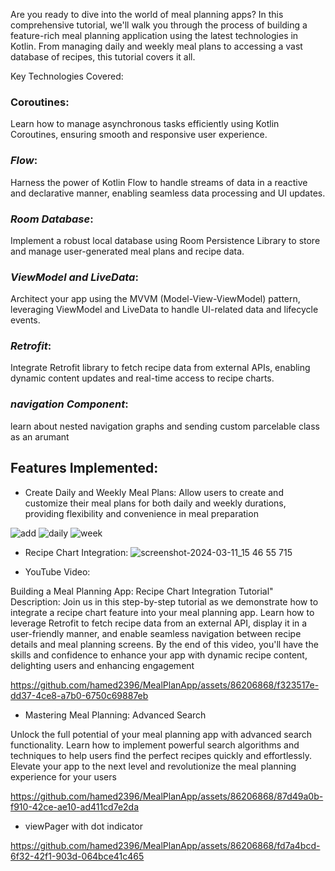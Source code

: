 

Are you ready to dive into the world of meal planning apps? In this comprehensive tutorial, we'll walk you through the process of building a feature-rich meal planning application using the latest technologies in Kotlin. From managing daily and weekly meal plans to accessing a vast database of recipes, this tutorial covers it all.

Key Technologies Covered:

### **Coroutines**:

Learn how to manage asynchronous tasks efficiently using Kotlin Coroutines, ensuring smooth and responsive user experience.

### ***Flow***: 

Harness the power of Kotlin Flow to handle streams of data in a reactive and declarative manner, enabling seamless data processing and UI updates.

### ***Room Database***:

Implement a robust local database using Room Persistence Library to store and manage user-generated meal plans and recipe data.

### ***ViewModel and LiveData***:
Architect your app using the MVVM (Model-View-ViewModel) pattern, leveraging ViewModel and LiveData to handle UI-related data and lifecycle events.

### ***Retrofit***: 

Integrate Retrofit library to fetch recipe data from external APIs, enabling dynamic content updates and real-time access to recipe charts.

### ***navigation Component***:
 learn about nested navigation graphs and sending custom parcelable class as an arumant
## Features Implemented:

* Create Daily and Weekly Meal Plans:
  Allow users to create and customize their meal plans for both daily and weekly durations, providing flexibility and convenience in meal preparation
  
![add](https://github.com/hamed2396/MealPlanApp/assets/86206868/0e71e883-76c1-4302-a817-454bf56d86ed)  ![daily](https://github.com/hamed2396/MealPlanApp/assets/86206868/a1fa8633-fad0-447d-bbce-83632ef4a9d8)  ![week](https://github.com/hamed2396/MealPlanApp/assets/86206868/55d8d693-690f-4dd5-a704-18f8bb4225ed)



* Recipe Chart Integration:
 ![screenshot-2024-03-11_15 46 55 715](https://github.com/hamed2396/MealPlanApp/assets/86206868/75920915-154a-4789-8652-047de625225a)

* YouTube Video:


Building a Meal Planning App: Recipe Chart Integration Tutorial"
Description: Join us in this step-by-step tutorial as we demonstrate how to integrate a recipe chart feature into your meal planning app. Learn how to leverage Retrofit to fetch recipe data from an external API, display it in a user-friendly manner, and enable seamless navigation between recipe details and meal planning screens. By the end of this video, you'll have the skills and confidence to enhance your app with dynamic recipe content, delighting users and enhancing engagement

https://github.com/hamed2396/MealPlanApp/assets/86206868/f323517e-dd37-4ce8-a7b0-6750c69887eb

  




* Mastering Meal Planning: Advanced Search
  
Unlock the full potential of your meal planning app with advanced search functionality. Learn how to implement powerful search algorithms and techniques to help users find the perfect recipes quickly and effortlessly. Elevate your app to the next level and revolutionize the meal planning experience for your users


https://github.com/hamed2396/MealPlanApp/assets/86206868/87d49a0b-f910-42ce-ae10-ad411cd7e2da






* viewPager with dot indicator


https://github.com/hamed2396/MealPlanApp/assets/86206868/fd7a4bcd-6f32-42f1-903d-064bce41c465

